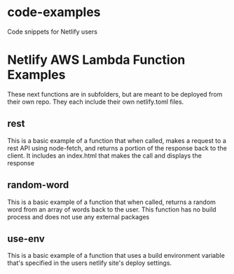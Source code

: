 # code-examples

Code snippets for Netlify users

# Netlify AWS Lambda Function Examples

These next functions are in subfolders, but are meant to be deployed from their own repo. They each include their own netlify.toml files.

## rest

This is a basic example of a function that when called, makes a request to a rest API using node-fetch, and returns a portion of the response back to the client. It includes an index.html that makes the call and displays the response

## random-word

This is a basic example of a function that when called, returns a random word from an array of words back to the user. This function has no build process and does not use any external packages

## use-env

This is a basic example of a function that uses a build environment variable that's specified in the users netlify site's deploy settings.
